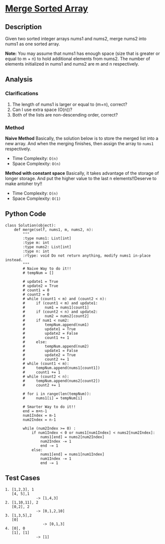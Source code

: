 # [Merge Sorted Array](https://leetcode.com/problems/merge-sorted-array/)

## Description
Given two sorted integer arrays nums1 and nums2, merge nums2 into nums1 as one sorted array.

**Note:** You may assume that nums1 has enough space (size that is greater or equal to m + n) to hold additional elements from nums2. The number of elements initialized in nums1 and nums2 are m and n respectively.
## Analysis
### Clarifications
1. The length of nums1 is larger or equal to (m+n), correct?
2. Can I use extra space (O(n))?
3. Both of the lists are non-descending order, correct?

### Method
**Naive Method**
Basically, the solution below is to store the merged list into a new array. And when the merging finishes, then assign the array to `nums1` respectively.

* Time Complexity: `O(n)`
* Space Complexity: `O(n)`

**Method with constant space**
Basically, it takes advantage of the storage of longer storage. And put the higher value to the last n elements!!Deserve to make antoher try!!

* Time Complexity: `O(n)`
* Space Complexity: `O(1)`

## Python Code
~~~
class Solution(object):
    def merge(self, nums1, m, nums2, n):
        """
        :type nums1: List[int]
        :type m: int
        :type nums2: List[int]
        :type n: int
        :rtype: void Do not return anything, modify nums1 in-place instead.
        """
        # Naive Way to do it!!
        # tempNum = []
        
        # update1 = True
        # update2 = True
        # count1 = 0
        # count2 = 0
        # while (count1 < m) and (count2 < n):
        #     if (count1 < m) and update1: 
        #         num1 = nums1[count1]
        #     if (count2 < n) and update2: 
        #         num2 = nums2[count2]
        #     if num1 < num2:
        #         tempNum.append(num1)
        #         update1 = True
        #         update2 = False 
        #         count1 += 1
        #     else:
        #         tempNum.append(num2)
        #         update1 = False
        #         update2 = True
        #         count2 += 1
        # while (count1 < m):
        #     tempNum.append(nums1[count1])
        #     count1 += 1
        # while (count2 < n):
        #     tempNum.append(nums2[count2])
        #     count2 += 1
        
        # for i in range(len(tempNum)):
        #     nums1[i] = tempNum[i]
        
        # Smarter Way to do it!!
        end = m+n-1
        num1Index = m-1
        num2Index = n-1
        
        while (num2Index >= 0) :
            if num1Index < 0 or nums1[num1Index] < nums2[num2Index]:
                nums1[end] = nums2[num2Index]
                num2Index -= 1 
                end -= 1
            else:
                nums1[end] = nums1[num1Index]
                num1Index -= 1
                end -= 1
~~~

## Test Cases
~~~
1. [1,2,3], 1
   [4, 5],1
              -> [1,4,3]
2. [1,10,11], 2 
   [0,2], 2
              -> [0,1,2,10]
3. [1,3,5],2
   [0]
   				 -> [0,1,3]
4. [0], 0
   [1], [1]  
              -> [1] 
~~~